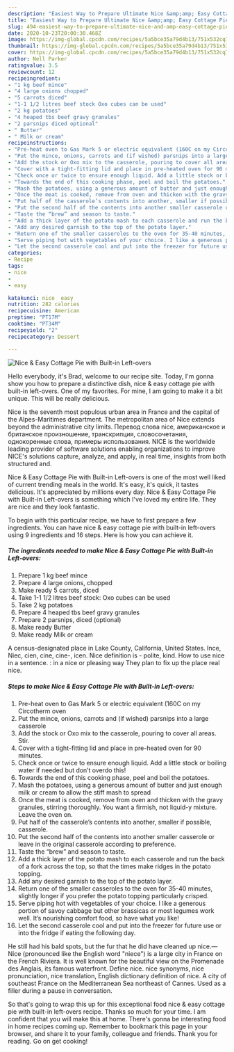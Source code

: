 ```yaml
---
description: "Easiest Way to Prepare Ultimate Nice &amp;amp; Easy Cottage Pie with Built-in Left-overs"
title: "Easiest Way to Prepare Ultimate Nice &amp;amp; Easy Cottage Pie with Built-in Left-overs"
slug: 494-easiest-way-to-prepare-ultimate-nice-and-amp-easy-cottage-pie-with-built-in-left-overs
date: 2020-10-23T20:00:30.468Z
image: https://img-global.cpcdn.com/recipes/5a5bce35a79d4b13/751x532cq70/nice-easy-cottage-pie-with-built-in-left-overs-recipe-main-photo.jpg
thumbnail: https://img-global.cpcdn.com/recipes/5a5bce35a79d4b13/751x532cq70/nice-easy-cottage-pie-with-built-in-left-overs-recipe-main-photo.jpg
cover: https://img-global.cpcdn.com/recipes/5a5bce35a79d4b13/751x532cq70/nice-easy-cottage-pie-with-built-in-left-overs-recipe-main-photo.jpg
author: Nell Parker
ratingvalue: 3.5
reviewcount: 12
recipeingredient:
- "1 kg beef mince"
- "4 large onions chopped"
- "5 carrots diced"
- "1-1 1/2 litres beef stock Oxo cubes can be used"
- "2 kg potatoes"
- "4 heaped tbs beef gravy granules"
- "2 parsnips diced optional"
- " Butter"
- " Milk or cream"
recipeinstructions:
- "Pre-heat oven to Gas Mark 5 or electric equivalent (160C on my Circotherm oven"
- "Put the mince, onions, carrots and (if wished) parsnips into a large casserole"
- "Add the stock or Oxo mix to the casserole, pouring to cover all areas. Stir."
- "Cover with a tight-fitting lid and place in pre-heated oven for 90 minutes."
- "Check once or twice to ensure enough liquid. Add a little stock or boiling water if needed but don’t overdo this!"
- "Towards the end of this cooking phase, peel and boil the potatoes."
- "Mash the potatoes, using a generous amount of butter and just enough milk or cream to allow the stiff mash to spread"
- "Once the meat is cooked, remove from oven and thicken with the gravy granules, stirring thoroughly. You want a firmish, not liquid-y mixture. Leave the oven on."
- "Put half of the casserole’s contents into another, smaller if possible, casserole."
- "Put the second half of the contents into another smaller casserole or leave in the original casserole according to preference."
- "Taste the “brew” and season to taste."
- "Add a thick layer of the potato mash to each casserole and run the back of a fork across the top, so that the times make ridges in the potato topping."
- "Add any desired garnish to the top of the potato layer."
- "Return one of the smaller casseroles to the oven for 35-40 minutes, slightly longer if you prefer the potato topping particularly crisped."
- "Serve piping hot with vegetables of your choice. I like a generous portion of savoy cabbage but other brassicas or most legumes work well. It’s nourishing comfort food, so have what you like!"
- "Let the second casserole cool and put into the freezer for future use or into the fridge if eating the following day."
categories:
- Recipe
tags:
- nice
- 
- easy

katakunci: nice  easy 
nutrition: 282 calories
recipecuisine: American
preptime: "PT17M"
cooktime: "PT34M"
recipeyield: "2"
recipecategory: Dessert

---
```



![Nice &amp; Easy Cottage Pie with Built-in Left-overs](https://img-global.cpcdn.com/recipes/5a5bce35a79d4b13/751x532cq70/nice-easy-cottage-pie-with-built-in-left-overs-recipe-main-photo.jpg)

Hello everybody, it's Brad, welcome to our recipe site. Today, I'm gonna show you how to prepare a distinctive dish, nice &amp; easy cottage pie with built-in left-overs. One of my favorites. For mine, I am going to make it a bit unique. This will be really delicious.

Nice is the seventh most populous urban area in France and the capital of the Alpes-Maritimes department. The metropolitan area of Nice extends beyond the administrative city limits. Перевод слова nice, американское и британское произношение, транскрипция, словосочетания, однокоренные слова, примеры использования. NICE is the worldwide leading provider of software solutions enabling organizations to improve NICE&#39;s solutions capture, analyze, and apply, in real time, insights from both structured and.

Nice &amp; Easy Cottage Pie with Built-in Left-overs is one of the most well liked of current trending meals in the world. It's easy, it's quick, it tastes delicious. It's appreciated by millions every day. Nice &amp; Easy Cottage Pie with Built-in Left-overs is something which I've loved my entire life. They are nice and they look fantastic.


To begin with this particular recipe, we have to first prepare a few ingredients. You can have nice &amp; easy cottage pie with built-in left-overs using 9 ingredients and 16 steps. Here is how you can achieve it.

<!--inarticleads1-->

##### The ingredients needed to make Nice &amp; Easy Cottage Pie with Built-in Left-overs:

1. Prepare 1 kg beef mince
1. Prepare 4 large onions, chopped
1. Make ready 5 carrots, diced
1. Take 1-1 1/2 litres beef stock: Oxo cubes can be used
1. Take 2 kg potatoes
1. Prepare 4 heaped tbs beef gravy granules
1. Prepare 2 parsnips, diced (optional)
1. Make ready  Butter
1. Make ready  Milk or cream


A census-designated place in Lake County, California, United States. Ince, Niec, cien, cine, cine-, icen. Nice definition is - polite, kind. How to use nice in a sentence. : in a nice or pleasing way They plan to fix up the place real nice. 

<!--inarticleads2-->

##### Steps to make Nice &amp; Easy Cottage Pie with Built-in Left-overs:

1. Pre-heat oven to Gas Mark 5 or electric equivalent (160C on my Circotherm oven
1. Put the mince, onions, carrots and (if wished) parsnips into a large casserole
1. Add the stock or Oxo mix to the casserole, pouring to cover all areas. Stir.
1. Cover with a tight-fitting lid and place in pre-heated oven for 90 minutes.
1. Check once or twice to ensure enough liquid. Add a little stock or boiling water if needed but don’t overdo this!
1. Towards the end of this cooking phase, peel and boil the potatoes.
1. Mash the potatoes, using a generous amount of butter and just enough milk or cream to allow the stiff mash to spread
1. Once the meat is cooked, remove from oven and thicken with the gravy granules, stirring thoroughly. You want a firmish, not liquid-y mixture. Leave the oven on.
1. Put half of the casserole’s contents into another, smaller if possible, casserole.
1. Put the second half of the contents into another smaller casserole or leave in the original casserole according to preference.
1. Taste the “brew” and season to taste.
1. Add a thick layer of the potato mash to each casserole and run the back of a fork across the top, so that the times make ridges in the potato topping.
1. Add any desired garnish to the top of the potato layer.
1. Return one of the smaller casseroles to the oven for 35-40 minutes, slightly longer if you prefer the potato topping particularly crisped.
1. Serve piping hot with vegetables of your choice. I like a generous portion of savoy cabbage but other brassicas or most legumes work well. It’s nourishing comfort food, so have what you like!
1. Let the second casserole cool and put into the freezer for future use or into the fridge if eating the following day.


He still had his bald spots, but the fur that he did have cleaned up nice.— Nice (pronounced like the English word &#34;niece&#34;) is a large city in France on the French Riviera. It is well known for the beautiful view on the Promenade des Anglais, its famous waterfront. Define nice. nice synonyms, nice pronunciation, nice translation, English dictionary definition of nice. A city of southeast France on the Mediterranean Sea northeast of Cannes. Used as a filler during a pause in conversation. 

So that's going to wrap this up for this exceptional food nice &amp; easy cottage pie with built-in left-overs recipe. Thanks so much for your time. I am confident that you will make this at home. There's gonna be interesting food in home recipes coming up. Remember to bookmark this page in your browser, and share it to your family, colleague and friends. Thank you for reading. Go on get cooking!
